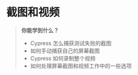 # 截图和视频

> **你能学到什么？**
> - Cypress 怎么捕获测试失败的截图
> - 如何手动捕获自己的屏幕截图
> - Cypress 如何录制整个视频
> - 如何处理屏幕截图和视频工作中的一些选项